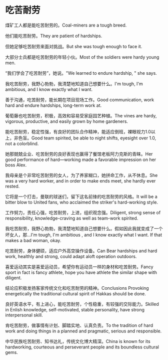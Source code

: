 # 吃苦耐劳

<p><span class="chinese">煤矿工人都是能吃苦耐劳的。</span><span class="english">Coal-miners are a tough breed.</span></p>

<p><span class="chinese">他们能吃苦耐劳。</span><span class="english">They are patient of hardships.</span></p>

<p><span class="chinese">但她足够吃苦耐劳来面对挑战。</span><span class="english">But she was tough enough to face it.</span></p>

<p><span class="chinese">大部分士兵都是吃苦耐劳的年轻小伙。</span><span class="english">Most of the soldiers were hardy young men.</span></p>

<p><span class="chinese">“我们学会了吃苦耐劳”，她说。</span><span class="english">"We learned to endure hardship, " she says.</span></p>

<p><span class="chinese">我吃苦耐劳，我野心勃勃，我清楚地知道自己想要什么。</span><span class="english">I'm tough, I'm ambitious, and I know exactly what I want.</span></p>

<p><span class="chinese">善于沟通，吃苦耐劳，能长期在项目现场工作。</span><span class="english">Good communication, work hard and endure hardships, long-term work at.</span></p>

<p><span class="chinese">葡萄藤也吃苦耐劳，积极，高效和容易受家庭园艺种植。</span><span class="english">The vines are hardy, vigorous, productive, and easily grown by home gardeners.</span></p>

<p><span class="chinese">能吃苦耐劳，稳定性强，有良好的团队合作精神，能适应倒班，裸眼视力1.0以上，非色盲。</span><span class="english">Good team spirited, be able to night shifts, eyesight over 1.0, not a colorblind.</span></p>

<p><span class="chinese">她那兢兢业业、吃苦耐劳的良好表现也赢得了餐馆老板阿力克斯的青睐。</span><span class="english">Her good performance of hard—working made a favorable impression on her boss Alex.</span></p>

<p><span class="chinese">我母亲是个非常吃苦耐劳的女人，为了养家糊口，她拼命工作，从不休息。</span><span class="english">She was a very hard worker, and in order to make ends meet, she hardly ever rested.</span></p>

<p><span class="chinese">它将是一个打击，曼联的球迷们，留下这名前锋的吃苦耐劳的风格。</span><span class="english">It will be a bitter blow to United fans, who acclaimed the striker's hard-working style.</span></p>

<p><span class="chinese">工作努力，责任心强，吃苦耐劳，上进，组织观念强。</span><span class="english">Diligent, strong sense of responsibility, knowledge-craving as well as team-work spirited.</span></p>

<p><span class="chinese">我吃苦耐劳，我野心勃勃，我清楚地知道自己想要什么。假如因此我就变成了一个坏女人，那…</span><span class="english">I'm tough, I'm ambitious , and I know exactly what I want. If that makes a bad woman, okay.</span></p>

<p><span class="chinese">吃苦耐劳，身体健硕，适应户外高空操作设备。</span><span class="english">Can Bear hardships and hard work, healthly and strong, could adapt aloft operation outdoors.</span></p>

<p><span class="chinese">喜爱运动其实是喜爱运动员，希望你有运动员一样的身材和吃苦耐劳。</span><span class="english">Fancy sport in fact is fancy athlete, hope you have athlete the similar shape with diligent.</span></p>

<p><span class="chinese">结论应积极发扬客家传统文化和吃苦耐劳的精神。</span><span class="english">Conclusions Provoking energetically the traditional cultural spirit of Hakkas should be done.</span></p>

<p><span class="chinese">良好英语水平，有上进心，能吃苦耐劳，个性稳重，有较强的交际能力。</span><span class="english">Skilled in Enlish knowledge, self-motivated, stable personality, have strong interpersonal skill.</span></p>

<p><span class="chinese">肯吃苦耐劳，做事情有计划、脚踏实地、认真负责。</span><span class="english">To the tradition of hard work and doing things in a planned and pragmatic, serious and responsible.</span></p>

<p><span class="chinese">中华民族吃苦耐劳、知书达礼，传统文化博大精深。</span><span class="english">China is known for its hardworking, courteous and perseverant people and its boundless cultural gems.</span></p>

